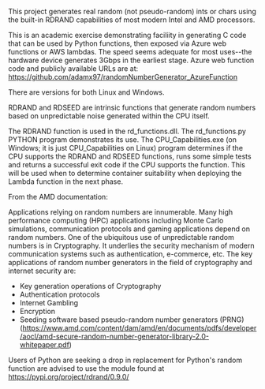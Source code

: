 This project generates real random (not pseudo-random) ints or chars using the built-in RDRAND capabilities of most modern Intel and AMD processors.

This is an academic exercise demonstrating faciliity in generating C code that can be used by Python functions, then exposed via Azure web functions or AWS lambdas.  The speed seems adequate for most uses--the hardware device generates 3Gbps in the earliest stage.  Azure web function code and publicly available URLs are at: https://github.com/adamx97/randomNumberGenerator_AzureFunction

There are versions for both Linux and Windows.  

RDRAND and RDSEED are intrinsic functions that generate random numbers based on unpredictable noise generated within the CPU itself. 

The RDRAND function is used in the rd_functions.dll.  The rd_functions.py PYTHON program demonstrates its use. The CPU_Capabilities.exe (on Windows; it is just CPU_Capabilities on Linux) program 
determines if the CPU supports the RDRAND and RDSEED functions, runs some simple tests and returns a successful exit code if the CPU supports the function.
This will be used when to determine container suitability when deploying the Lambda function in the next phase.

From the AMD documentation: 

Applications relying on random numbers are innumerable. Many high performance computing (HPC) applications including Monte Carlo simulations, 
communication protocols and gaming applications depend on random numbers. One of the ubiquitous use of unpredictable random numbers is in Cryptography. 
It underlies the security mechanism of modern communication systems such as authentication, e-commerce, etc.  The key applications of random number 
generators in the field of cryptography and internet security are: 
- Key generation operations of Cryptography 
- Authentication protocols 
- Internet Gambling 
- Encryption 
- Seeding software based pseudo-random number generators (PRNG) 
(https://www.amd.com/content/dam/amd/en/documents/pdfs/developer/aocl/amd-secure-random-number-generator-library-2.0-whitepaper.pdf)

Users of Python are seeking a drop in replacement for Python's random function are advised to use the module found at https://pypi.org/project/rdrand/0.9.0/
